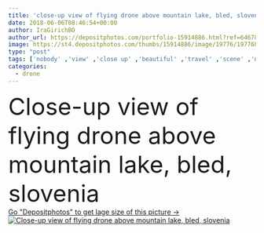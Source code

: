 ```yaml
---
title: 'close-up view of flying drone above mountain lake, bled, slovenia'
date: 2018-06-06T08:46:54+00:00
author: IraGirichBO
author_url: https://depositphotos.com/portfolio-15914886.html?ref=64678756
image: https://st4.depositphotos.com/thumbs/15914886/image/19776/197768608/api_thumb_450.jpg?forcejpeg=true
type: "post"
tags: ['nobody' ,'view' ,'close up' ,'beautiful' ,'travel' ,'scene' ,'nature' ,'water' ,'majestic' ,'flying' ,'natural' ,'technology' ,'modern' ,'landscape' ,'tranquil' ,'wireless' ,'digital' ,'mountains' ,'scenery' ,'scenic' ,'tourism' ,'europe' ,'vacation' ,'adventure' ,'lake' ,'gadget' ,'amazing' ,'explore' ,'alps' ,'alpine' ,'slovenia' ,'Bled' ,'copy space' ,'selective focus' ,'multicopter' ,'quadrocopter' ,'quadcopter' ]
categories: 
  - drone
---
```

<div aling="center">
            <font size="60"> Close-up view of flying drone above mountain lake, bled, slovenia</font>   
</div>
<div>
    <a href='https://st4.depositphotos.com/thumbs/15914886/image/19776/197768608/api_thumb_450.jpg?forcejpeg=true?ref=64678756' target=_blank > Go "Depositphotos" to get lage size of this picture ->
        <img href='https://st4.depositphotos.com/thumbs/15914886/image/19776/197768608/api_thumb_450.jpg?forcejpeg=true?ref=64678756' src='https://st4.depositphotos.com/15914886/19776/i/950/depositphotos_197768608-stock-photo-close-view-flying-drone-mountain.jpg?forcejpeg=true' alt='Close-up view of flying drone above mountain lake, bled, slovenia' >
    </a>
</div>
